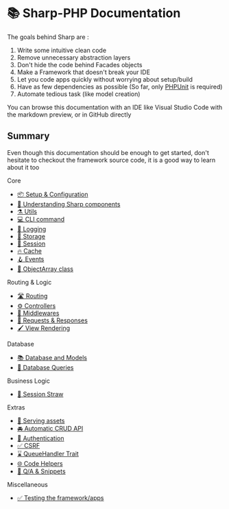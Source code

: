 # 📚 Sharp-PHP Documentation

The goals behind Sharp are :
1. Write some intuitive clean code
2. Remove unnecessary abstraction layers
3. Don't hide the code behind Facades objects
4. Make a Framework that doesn't break your IDE
5. Let you code apps quickly without worrying about setup/build
6. Have as few dependencies as possible (So far, only [PHPUnit](https://phpunit.de/) is required)
7. Automate tedious task (like model creation)

You can browse this documentation with an IDE like Visual Studio Code with the markdown preview,
or in GitHub directly

## Summary

Even though this documentation should be enough to get started, don't hesitate to checkout the framework source code, it is a good way to learn about it too

Core
- [📦 Setup & Configuration](./core/config.md)
- [🧩 Understanding Sharp components](./core/components.md)
- [⚗️ Utils](./core/utils.md)
- [💻 CLI command](./core/commands.md)
- [📃 Logging](./core/logging.md)
- [📁 Storage](./env/storage.md)
- [🔏 Session](./core/session.md)
- [🔥 Cache](./env/cache.md)
- [🪝 Events](./core/events.md)
- [🚃 ObjectArray class](./core/object-array.md)

Routing & Logic
- [🛣️ Routing](./logic/routing.md)
- [⚙️ Controllers](./logic/controllers.md)
- [🚦 Middlewares](./logic/middlewares.md)
- [📨 Requests & Responses](./logic/requests-and-responses.md)
- [🖌️ View Rendering](./logic/rendering.md)


Database
- [📚 Database and Models](./data/database.md)
- [📜 Database Queries](./data/database-query.md)

Business Logic
- [🥤 Session Straw](./extras/session-straw.md)

Extras
- [🎨 Serving assets](./extras/assets.md)
- [🚘 Automatic CRUD API](./extras/autobahn.md)
- [🔐 Authentication](./security/authentication.md)
- [✅ CSRF](./security/csrf.md)
- [⌛️ QueueHandler Trait](./extras/queue-handler.md)
- [🌐 Code Helpers](./core/helpers.md)
- [💬 Q/A & Snippets](./extras/snippets.md)

Miscellaneous
- [✅ Testing the framework/apps](./misc/testing.md)